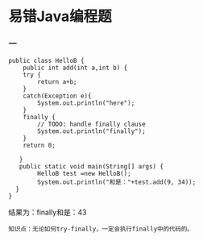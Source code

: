 # 易错Java编程题
### 一
	public class HelloB {
	    public int add(int a,int b) {
		try {
			return a+b;
		} 
		catch(Exception e){
			System.out.println("here");
		}
		finally {
			// TODO: handle finally clause
			System.out.println("finally");
		}
		return 0;
		
	   }
	   public static void main(String[] args) {
			HelloB test =new HelloB();
			System.out.println("和是："+test.add(9, 34));
	  }
	}
结果为：finally和是：43

	知识点：无论如何try-finally，一定会执行finally中的代码的。

